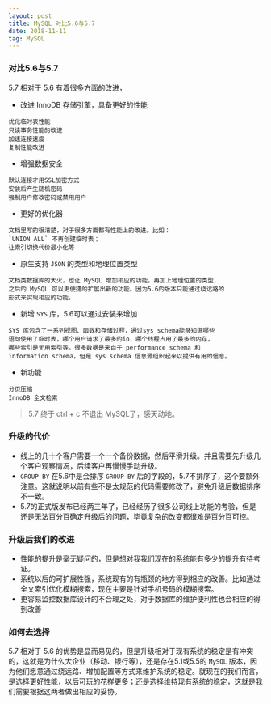 ```yaml
---
layout: post
title: MySQL 对比5.6与5.7
date: 2018-11-11
tag: MySQL
---
```


### 对比5.6与5.7
 5.7 相对于 5.6 有着很多方面的改进，

- 改进 InnoDB 存储引擎，具备更好的性能

```
优化临时表性能
只读事务性能的改进
加速连接速度
复制性能改进
```

- 增强数据安全

```
默认连接才用SSL加密方式
安装后产生随机密码
强制用户修改密码或禁用用户
```

- 更好的优化器

```
文档里写的很清楚，对于很多方面都有性能上的改进。比如：
`UNION ALL` 不再创建临时表；
让索引切换代价最小化等
```

- 原生支持 `JSON` 的类型和地理位置类型

```
文档类数据库的大火，也让 MySQL 增加相应的功能，再加上地理位置的类型，
之后的 MySQL 可以更便捷的扩展出新的功能。因为5.6的版本只能通过绕远路的
形式来实现相应的功能。
```

- 新增 `SYS` 库，5.6可以通过安装来增加

```
SYS 库包含了一系列视图、函数和存储过程，通过sys schema能够知道哪些
语句使用了临时表，哪个用户请求了最多的io，哪个线程占用了最多的内存，
哪些索引是无用索引等。很多数据是来自于 performance schema 和
information schema，但是 sys schema 信息源组织起来以提供有用的信息。
```

- 新功能

```
分页压缩
InnoDB 全文检索
```

> 5.7 终于 ctrl + c 不退出 MySQL了，感天动地。

### 升级的代价
- 线上的几十个客户需要一个一个备份数据，然后平滑升级。并且需要先升级几个客户观察情况，后续客户再慢慢手动升级。
- `GROUP BY` 在5.6中是会排序 `GROUP BY` 后的字段的，5.7不排序了，这个要额外注意。这就说明以前有些不是太规范的代码需要修改了，避免升级后数据排序不一致。
- 5.7的正式版发布已经两三年了，已经经历了很多公司线上功能的考验，但是还是无法百分百确定升级后的问题，毕竟复杂的改变都很难是百分百可控。

### 升级后我们的改进
- 性能的提升是毫无疑问的，但是想对我我们现在的系统能有多少的提升有待考证。
- 系统以后的可扩展性强，系统现有的有瓶颈的地方得到相应的改善。比如通过全文索引优化模糊搜索，现在主要是针对手机号码的模糊搜索。
- 更容易监控数据库设计的不合理之处，对于数据库的维护便利性也会相应的得到改善

### 如何去选择
5.7 相对于 5.6 的优势是显而易见的，但是升级相对于现有系统的稳定是有冲突的，这就是为什么大企业（移动、银行等），还是存在5.1或5.5的 `MySQL` 版本，因为他们愿意通过绕远路、增加配置等方式来维护系统的稳定。就现在的我们而言，是选择更好性能，以后可玩的花样更多；还是选择维持现有系统的稳定，这就是我们需要根据这两者做出相应的妥协。
